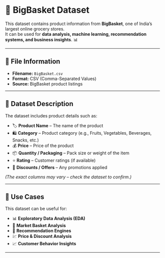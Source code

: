 # 🛒 BigBasket Dataset

This dataset contains product information from **BigBasket**, one of India’s largest online grocery stores.  
It can be used for **data analysis, machine learning, recommendation systems, and business insights**. 📊

---

## 📂 File Information
- **Filename:** `BigBasket.csv`
- **Format:** CSV (Comma-Separated Values)
- **Source:** BigBasket product listings

---

## 📑 Dataset Description
The dataset includes product details such as:
- 🏷️ **Product Name** – The name of the product  
- 🛍️ **Category** – Product category (e.g., Fruits, Vegetables, Beverages, Snacks, etc.)  
- 💰 **Price** – Price of the product  
- 📦 **Quantity / Packaging** – Pack size or weight of the item  
- ⭐ **Rating** – Customer ratings (if available)  
- 🔖 **Discounts / Offers** – Any promotions applied  

*(The exact columns may vary – check the dataset to confirm.)*

---

## 🎯 Use Cases
This dataset can be useful for:
- 📊 **Exploratory Data Analysis (EDA)**
- 🛒 **Market Basket Analysis**
- 🧠 **Recommendation Engines**
- 💹 **Price & Discount Analysis**
- 📈 **Customer Behavior Insights**

---
